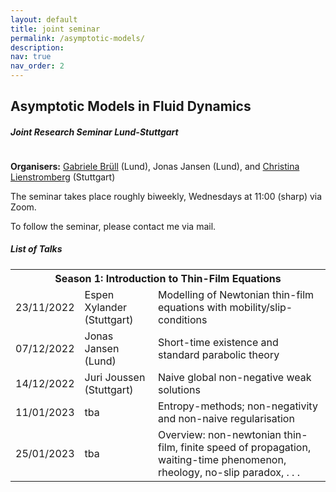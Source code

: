```yaml
---
layout: default
title: joint seminar
permalink: /asymptotic-models/
description:
nav: true
nav_order: 2
---
```


<head>
<style>
#customers {
  border-collapse: collapse;
  width: 100%;
}

#customers td, #customers th {
  border: 1px solid #ddd;
  padding: 8px;
}

#customers tr:nth-child(even){background-color: #f2f2f2;}

#customers tr:hover {background-color: #ddd;}

#customers th {
  padding-top: 12px;
  padding-bottom: 12px;
  text-align: left;
  font-weight: bold;
}
.bottom-one {
     margin-bottom: 1cm;
  }
</style>
</head>

<h2> Asymptotic Models in Fluid Dynamics </h2>

<h5 class = "bottom-one"> Joint Research Seminar Lund-Stuttgart </h5>

<b>Organisers:</b> <a href="https://gabrielebruell.wordpress.com">Gabriele Brüll</a> (Lund), Jonas Jansen (Lund), and <a 
href="https://www.iadm.uni-stuttgart.de/team/Lienstromberg/">Christina Lienstromberg</a> (Stuttgart)

The seminar takes place roughly biweekly, Wednesdays at 11:00 (sharp) via Zoom.

To follow the seminar, please contact me via mail.


<h5> List of Talks </h5>



<table id="customers">
  <tr>
    <th colspan="3">Season 1: Introduction to Thin-Film Equations</th>
  </tr>
  <tr>
    <td>23/11/2022</td>
    <td>Espen Xylander (Stuttgart)</td>
    <td>Modelling of Newtonian thin-film equations with mobility/slip-conditions</td>
  </tr>
  <tr>
    <td>07/12/2022</td>
    <td>Jonas Jansen (Lund)</td>
    <td>Short-time existence and standard parabolic theory</td>
  </tr>
  <tr>
    <td>14/12/2022</td>
    <td>Juri Joussen (Stuttgart)</td>
    <td>Naive global non-negative weak solutions</td>
  </tr>
  <tr>
    <td>11/01/2023</td>
    <td>tba</td>
    <td>Entropy-methods; non-negativity and non-naive regularisation</td>
  </tr>
  <tr>
    <td>25/01/2023</td>
    <td>tba</td>
    <td>Overview: non-newtonian thin-film, finite speed of propagation, waiting-time phenomenon, rheology, no-slip paradox, . . . </td>
  </tr>
</table>
